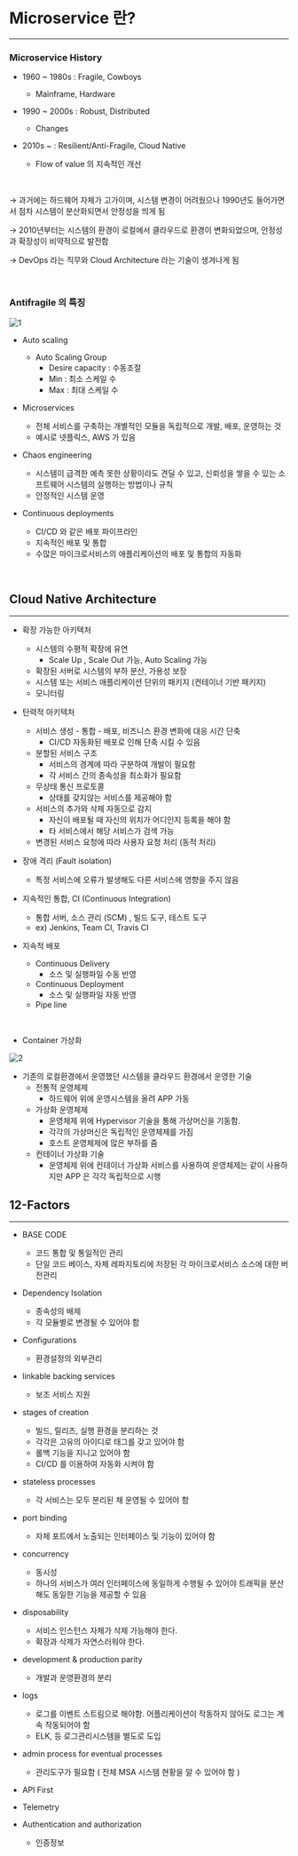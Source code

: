 
# Microservice 란?

---

### Microservice History

- 1960 ~ 1980s : Fragile, Cowboys
    - Mainframe, Hardware


- 1990 ~ 2000s : Robust, Distributed
    - Changes


- 2010s ~ : Resilient/Anti-Fragile, Cloud Native
    - Flow of value 의 지속적인 개선

<br />

→ 과거에는 하드웨어 자체가 고가이며, 시스템 변경이 어려웠으나 1990년도 들어가면서 점차 시스템이 분산화되면서 안정성을 띄게 됨

→ 2010년부터는 시스템의 환경이 로컬에서 클라우드로 환경이 변화되었으며, 안정성과 확장성이 비약적으로 발전함

→ DevOps 라는 직무와 Cloud Architecture 라는 기술이 생겨나게 됨

<br />

### Antifragile 의 특징

![1](https://user-images.githubusercontent.com/41246605/206187700-44658426-f897-4d7f-93a2-1ca7593fa881.png)

- Auto scaling
  - Auto Scaling Group
    - Desire capacity : 수동조절
    - Min : 최소 스케일 수
    - Max : 최대  스케일 수


- Microservices
  - 전체 서비스를 구축하는 개별적인 모듈을 독립적으로 개발, 배포, 운영하는 것
  - 예시로 넷플릭스, AWS 가 있음


- Chaos engineering
  - 시스템이 급격한 예측 못한 상황이라도 견딜 수 있고, 신뢰성을 쌓을 수 있는 소프트웨어 시스템의 실행하는 방법이나 규칙
  - 안정적인 시스템 운영


- Continuous deployments
  - CI/CD 와 같은 배포 파이프라인
  - 지속적인 배포 및 통합
  - 수많은 마이크로서비스의 애플리케이션의 배포 및 통합의 자동화

<br />

## Cloud Native Architecture

---


- 확장 가능한 아키텍처
  - 시스템의 수평적 확장에 유연
    - Scale Up , Scale Out 가능, Auto Scaling 가능
  - 확장된 서버로 시스템의 부하 분산, 가용성 보장
  - 시스템 또는 서비스 애플리케이션 단위의 패키지 (컨테이너 기반 패키지)
  - 모니터링


- 탄력적 아키텍처
  - 서비스 생성 - 통합 - 배포, 비즈니스 환경 변화에 대응 시간 단축
    - CI/CD 자동화된 배포로 인해 단축 시킬 수 있음
  - 분할된 서비스 구조
    - 서비스의 경계에 따라 구분하여 개발이 필요함
    - 각 서비스 간의 종속성을 최소화가 필요함
  - 무상태 통신 프로토콜
    - 상태를 갖지않는 서비스를 제공해야 함
  - 서비스의 추가와 삭제 자동으로 감지
    - 자신이 배포될 때 자신의 위치가 어디인지 등록을 해야 함
    - 타 서비스에서 해당 서비스가 검색 가능
  - 변경된 서비스 요청에 따라 사용자 요청 처리 (동적 처리)


- 장애 격리 (Fault isolation)
  - 특정 서비스에 오류가 발생해도 다른 서비스에 영향을 주지 않음


- 지속적인 통합, CI (Continuous Integration)
  - 통합 서버, 소스 관리 (SCM) , 빌드 도구, 테스트 도구
  - ex) Jenkins, Team CI, Travis CI


- 지속적 배포
  - Continuous Delivery
    - 소스 및 실행파일 수동 반영
  - Continuous Deployment
    - 소스 및 실행파일 자동 반영
  - Pipe line

<br />

- Container 가상화

![2](https://user-images.githubusercontent.com/41246605/206188733-2fcd3acd-e54f-4f82-bcc0-1f92a81433ef.png)


  - 기존의 로컬환경에서 운영했던 시스템을 클라우드 환경에서 운영한 기술
    - 전통적 운영체제
      - 하드웨어 위에 운영시스템을 올려 APP 가동
    - 가상화 운영체제
      - 운영체제 위에 Hypervisor 기술을 통해 가상머신을 기동함.
      - 각각의 가상머신은 독립적인 운영체제를 가짐
      - 호스트 운영체제에 많은 부하를 줌
    - 컨테이너 가상화 기술
      - 운영체제 위에 컨테이너 가상화 서비스를 사용하여 운영체제는 같이 사용하지만 APP 은 각각 독립적으로 시행



## 12-Factors

---


- BASE CODE
  - 코드 통합 및 통일적인 관리
  - 단일 코드 베이스, 자체 레파지토리에 저장된 각 마이크로서비스 소스에 대한 버전관리


- Dependency Isolation
  - 종속성의 배제
  - 각 모듈별로 변경될 수 있어야 함


- Configurations
  - 환경설정의 외부관리


- linkable backing services
  - 보조 서비스 지원


- stages of creation
  - 빌드, 릴리즈, 실행 환경을 분리하는 것
  - 각각은 고유의 아이디로 태그를 갖고 있어야 함
  - 롤백 기능을 지니고 있어야 함
  - CI/CD 를 이용하여 자동화 시켜야 함


- stateless processes
  - 각 서비스는 모두 분리된 채 운영될 수 있어야 함


- port binding
  - 자체 포트에서 노출되는 인터페이스 및 기능이 있어야 함


- concurrency
  - 동시성
  - 하나의 서비스가 여러 인터페이스에 동일하게 수행될 수 있어야 트래픽을 분산해도 동일한 기능을 제공할 수 있음


- disposability
  - 서비스 인스턴스 자체가 삭제 가능해야 한다.
  - 확장과 삭제가 자연스러워야 한다.


- development & production parity
  - 개발과 운영환경의 분리


- logs
  - 로그를 이벤트 스트림으로 해야함. 어플리케이션이 작동하지 않아도 로그는 계속 작동되어야 함
  - ELK, 등 로그관리시스템을 별도로 도입


- admin process for eventual processes
  - 관리도구가 필요함 ( 전체 MSA 시스템 현황을 알 수 있어야 함 )


- API First


- Telemetry


- Authentication and authorization
  - 인증정보


